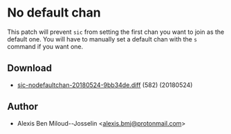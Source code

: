 No default chan
===============
This patch will prevent `sic` from setting the first chan you want to
join as the default one. You will have to manually set a default chan
with the `s` command if you want one.

Download
--------
* [sic-nodefaultchan-20180524-9bb34de.diff](sic-nodefaultchan-20180524-9bb34de.diff) (582) (20180524)

Author
------
* Alexis Ben Miloud--Josselin <[alexis.bmj@protonmail.com](mailto:alexis.bmj@protonmail.com)>
